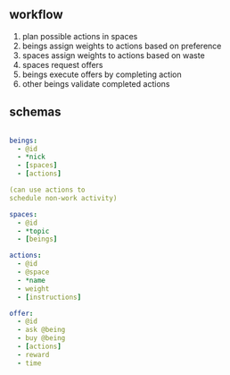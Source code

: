 ## workflow

1. plan possible actions in spaces
2. beings assign weights to actions based on preference
3. spaces assign weights to actions based on waste
4. spaces request offers
5. beings execute offers by completing action
6. other beings validate completed actions

## schemas

```yml

beings:
  - @id
  - *nick
  - [spaces]
  - [actions]

(can use actions to
schedule non-work activity)

spaces:
  - @id
  - *topic
  - [beings]

actions:
  - @id
  - @space
  - *name
  - weight
  - [instructions]

offer:
  - @id
  - ask @being
  - buy @being
  - [actions]
  - reward
  - time

```
